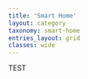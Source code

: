 ```yaml
---
title: 'Smart Home'
layout: category
taxonomy: smart-home
entries_layout: grid
classes: wide
---
```

TEST